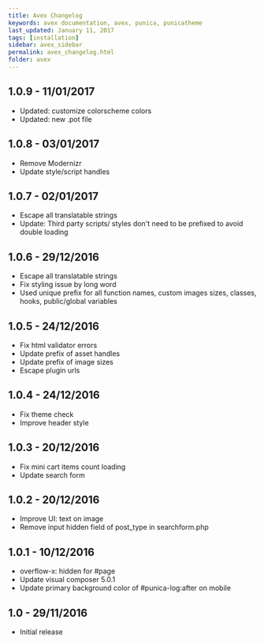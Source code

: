 ```yaml
---
title: Avex Changelog
keywords: avex documentation, avex, punica, punicatheme
last_updated: January 11, 2017
tags: [installation]
sidebar: avex_sidebar
permalink: avex_changelog.html
folder: avex
---
```


## 1.0.9 - 11/01/2017
* Updated: customize colorscheme colors
* Updated: new .pot file

## 1.0.8 - 03/01/2017
* Remove Modernizr
* Update style/script handles

## 1.0.7 - 02/01/2017
* Escape all translatable strings
* Update: Third party scripts/ styles don't need to be prefixed to avoid double loading

## 1.0.6 - 29/12/2016
* Escape all translatable strings
* Fix styling issue by long word
* Used unique prefix for all function names, custom images sizes, classes, hooks, public/global variables

## 1.0.5 - 24/12/2016
* Fix html validator errors
* Update prefix of asset handles
* Update prefix of image sizes
* Escape plugin urls

## 1.0.4 - 24/12/2016
* Fix theme check
* Improve header style

## 1.0.3 - 20/12/2016
* Fix mini cart items count loading
* Update search form

## 1.0.2 - 20/12/2016
* Improve UI: text on image
* Remove input hidden field of post_type in searchform.php

## 1.0.1 - 10/12/2016
* overflow-x: hidden for #page
* Update visual composer 5.0.1
* Update primary background color of #punica-log:after on mobile

## 1.0 - 29/11/2016
* Initial release
